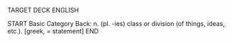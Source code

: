 TARGET DECK
ENGLISH

START
Basic
Category
Back: n. (pl. -ies) class or division (of things, ideas, etc.). [greek, = statement]
END
